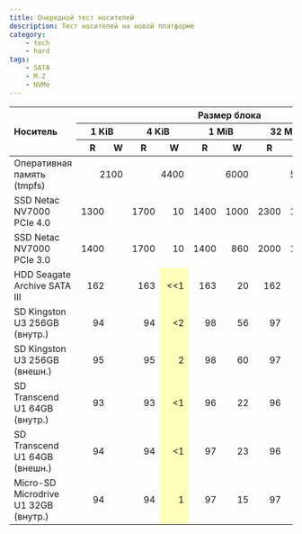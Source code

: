 ```yaml
---
title: Очередной тест носителей
description: Тест носителей на новой платформе
category:
    - tech
    - hard
tags:
    - SATA
    - M.2
    - NVMe
---
```


<table class="center">
<thead>
<tr>
 <th rowspan=3 align="left">Носитель</th><th colspan=10>Размер блока</th><th rowspan=3>hdparm</th>
</tr>
<tr>
 <th colspan=2>1 KiB</th><th colspan=2>4 KiB</th><th colspan=2>1 MiB</th><th colspan=2>32 MiB</th><th colspan=2>1 GiB</th>
</tr>
<tr>
<th>R</th><th>W</th>
<th>R</th><th>W</th>
<th>R</th><th>W</th>
<th>R</th><th>W</th>
<th>R</th><th>W</th>
</tr>
</thead>
<tr>
<td>Оперативная память (tmpfs)</td>
<td colspan=2 align="right">2100</td>
<td colspan=2 align="right">4400</td>
<td colspan=2 align="right">6000</td>
<td colspan=2 align="right">5500</td>
<td colspan=2 align="right">3900</td>
</tr>
<tr>
<td>SSD Netac NV7000 PCIe 4.0</td>
<td align="right">1300</td><td align="right">    </td>
<td align="right">1700</td><td align="right">  10</td>
<td align="right">1400</td><td align="right">1000</td>
<td align="right">2300</td><td align="right">1900</td>
<td align="right">2200</td><td align="right">1900</td>
<td align="right">4500</td>
</tr>
<tr>
<td>SSD Netac NV7000 PCIe 3.0</td>
<td align="right">1400</td><td align="right">    </td>
<td align="right">1700</td><td align="right">  10</td>
<td align="right">1400</td><td align="right"> 860</td>
<td align="right">2000</td><td align="right">1300</td>
<td align="right">2000</td><td align="right">1400</td>
<td align="right">3100</td>
</tr>
<tr>
<td>HDD Seagate Archive SATA III</td>
<td align="right"> 162</td><td align="right">    </td>
<td align="right"> 163</td><td align="right" bgcolor="#FFB"> &lt;&lt;1</td>
<td align="right"> 163</td><td align="right">  20</td>
<td align="right"> 162</td><td align="right">  96</td>
<td align="right"> 158</td><td align="right"> 132</td>
<td align="right"> 178</td>
</tr>
<tr>
<td>SD Kingston U3 256GB (внутр.)</td>
<td align="right">  94</td><td align="right">    </td>
<td align="right">  94</td><td align="right" bgcolor="#FFB">  &lt;2</td>
<td align="right">  98</td><td align="right">  56</td>
<td align="right">  97</td><td align="right">  86</td>
<td align="right">  97</td><td align="right">  88</td>
<td align="right">  93</td>
</tr>
<tr>
<td>SD Kingston U3 256GB (внешн.)</td>
<td align="right">  95</td><td align="right">    </td>
<td align="right">  95</td><td align="right" bgcolor="#FFB">   2</td>
<td align="right">  98</td><td align="right">  60</td>
<td align="right">  97</td><td align="right">  87</td>
<td align="right">  97</td><td align="right">  88</td>
<td align="right">  93</td>
</tr>
<tr>
<td>SD Transcend U1 64GB (внутр.)</td>
<td align="right">  93</td><td align="right">    </td>
<td align="right">  93</td><td align="right" bgcolor="#FFB">  &lt;1</td>
<td align="right">  96</td><td align="right">  22</td>
<td align="right">  96</td><td align="right">  27</td>
<td align="right">  96</td><td align="right">  27</td>
<td align="right">  90</td>
</tr>
<tr>
<td>SD Transcend U1 64GB (внешн.)</td>
<td align="right">  94</td><td align="right">    </td>
<td align="right">  94</td><td align="right" bgcolor="#FFB">  &lt;1</td>
<td align="right">  97</td><td align="right">  23</td>
<td align="right">  96</td><td align="right">  28</td>
<td align="right">  96</td><td align="right">  28</td>
<td align="right">  90</td>
</tr>
<tr>
<td>Micro-SD Microdrive U1 32GB (внутр.)</td>
<td align="right">  94</td><td align="right">    </td>
<td align="right">  94</td><td align="right" bgcolor="#FFB">   1</td>
<td align="right">  97</td><td align="right">  15</td>
<td align="right">  97</td><td align="right">  16</td>
<td align="right">  97</td><td align="right">  16</td>
<td align="right">  93</td>
</tr>
</table>

